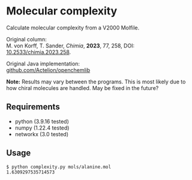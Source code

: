 # Molecular complexity

Calculate molecular complexity from a V2000 Molfile.

Original column:\
M. von Korff, T. Sander, *Chimia*, **2023**, 77, 258, DOI: [10.2533/chimia.2023.258](doi.org/10.2533/chimia.2023.258).

Original Java implementation:\
[github.com/Actelion/openchemlib](https://github.com/Actelion/openchemlib)

**Note:** Results may vary between the programs. This is most likely due to how chiral molecules are handled. May be fixed in the future? 

## Requirements
- python (3.9.16 tested)
- numpy (1.22.4 tested)
- networkx (3.0 tested)

## Usage 

```
$ python complexity.py mols/alanine.mol
1.6309297535714573
```